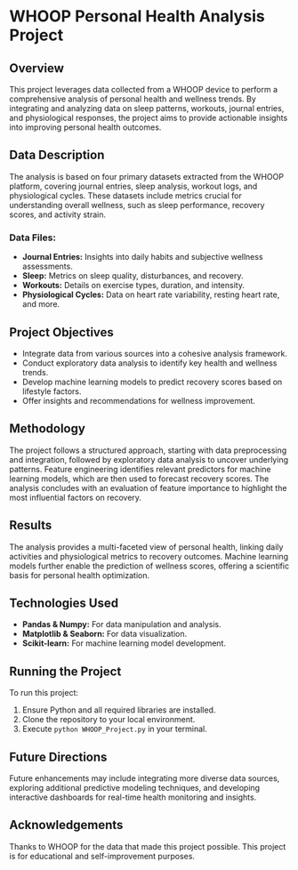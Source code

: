 # WHOOP Personal Health Analysis Project

## Overview
This project leverages data collected from a WHOOP device to perform a comprehensive analysis of personal health and wellness trends. By integrating and analyzing data on sleep patterns, workouts, journal entries, and physiological responses, the project aims to provide actionable insights into improving personal health outcomes.

## Data Description
The analysis is based on four primary datasets extracted from the WHOOP platform, covering journal entries, sleep analysis, workout logs, and physiological cycles. These datasets include metrics crucial for understanding overall wellness, such as sleep performance, recovery scores, and activity strain.

### Data Files:
- **Journal Entries:** Insights into daily habits and subjective wellness assessments.
- **Sleep:** Metrics on sleep quality, disturbances, and recovery.
- **Workouts:** Details on exercise types, duration, and intensity.
- **Physiological Cycles:** Data on heart rate variability, resting heart rate, and more.

## Project Objectives
- Integrate data from various sources into a cohesive analysis framework.
- Conduct exploratory data analysis to identify key health and wellness trends.
- Develop machine learning models to predict recovery scores based on lifestyle factors.
- Offer insights and recommendations for wellness improvement.

## Methodology
The project follows a structured approach, starting with data preprocessing and integration, followed by exploratory data analysis to uncover underlying patterns. Feature engineering identifies relevant predictors for machine learning models, which are then used to forecast recovery scores. The analysis concludes with an evaluation of feature importance to highlight the most influential factors on recovery.

## Results
The analysis provides a multi-faceted view of personal health, linking daily activities and physiological metrics to recovery outcomes. Machine learning models further enable the prediction of wellness scores, offering a scientific basis for personal health optimization.

## Technologies Used
- **Pandas & Numpy:** For data manipulation and analysis.
- **Matplotlib & Seaborn:** For data visualization.
- **Scikit-learn:** For machine learning model development.

## Running the Project
To run this project:
1. Ensure Python and all required libraries are installed.
2. Clone the repository to your local environment.
3. Execute `python WHOOP_Project.py` in your terminal.

## Future Directions
Future enhancements may include integrating more diverse data sources, exploring additional predictive modeling techniques, and developing interactive dashboards for real-time health monitoring and insights.

## Acknowledgements
Thanks to WHOOP for the data that made this project possible. This project is for educational and self-improvement purposes.
